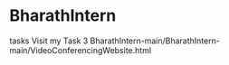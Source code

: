 # BharathIntern
tasks 
Visit my Task 3
BharathIntern-main/BharathIntern-main/VideoConferencingWebsite.html
